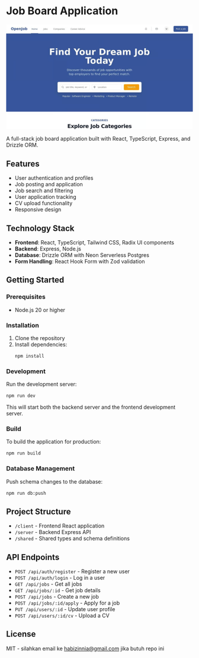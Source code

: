 
# Job Board Application

![Image Alt Text](openjob.jpeg)


A full-stack job board application built with React, TypeScript, Express, and Drizzle ORM.

## Features

- User authentication and profiles
- Job posting and application
- Job search and filtering
- User application tracking
- CV upload functionality
- Responsive design

## Technology Stack

- **Frontend**: React, TypeScript, Tailwind CSS, Radix UI components
- **Backend**: Express, Node.js
- **Database**: Drizzle ORM with Neon Serverless Postgres
- **Form Handling**: React Hook Form with Zod validation

## Getting Started

### Prerequisites

- Node.js 20 or higher

### Installation

1. Clone the repository
2. Install dependencies:
   ```bash
   npm install
   ```

### Development

Run the development server:
```bash
npm run dev
```

This will start both the backend server and the frontend development server.

### Build

To build the application for production:
```bash
npm run build
```

### Database Management

Push schema changes to the database:
```bash
npm run db:push
```

## Project Structure

- `/client` - Frontend React application
- `/server` - Backend Express API
- `/shared` - Shared types and schema definitions

## API Endpoints

- `POST /api/auth/register` - Register a new user
- `POST /api/auth/login` - Log in a user
- `GET /api/jobs` - Get all jobs
- `GET /api/jobs/:id` - Get job details
- `POST /api/jobs` - Create a new job
- `POST /api/jobs/:id/apply` - Apply for a job
- `PUT /api/users/:id` - Update user profile
- `POST /api/users/:id/cv` - Upload a CV

## License

MIT - silahkan email ke habizinnia@gmail.com jika butuh repo ini